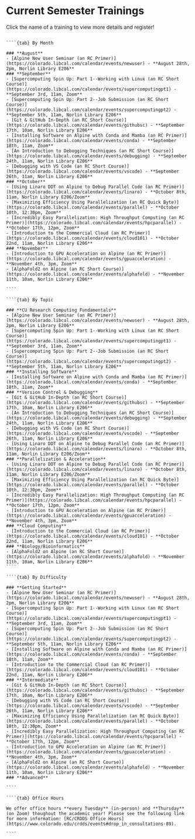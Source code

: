 # Current Semester Trainings

Click the name of a training to view more details and register!

`````{tabs}

````{tab} By Month

### **August**
- [Alpine New User Seminar (an RC Primer)](https://colorado.libcal.com/calendar/events/newuser) - **August 28th, 2pm, Norlin Library E206**
### **September**
- [Supercomputing Spin Up: Part 1--Working with Linux (an RC Short Course)](https://colorado.libcal.com/calendar/events/supercomputingpt1) - **September 3rd, 11am, Zoom**
- [Supercomputing Spin Up: Part 2--Job Submission (an RC Short Course)](https://colorado.libcal.com/calendar/events/supercomputingpt2) - **September 5th, 11am, Norlin Library E206**
- [Git & GitHub In-Depth (an RC Short Course)](https://colorado.libcal.com/calendar/events/githubsc) - **September 17th, 10am, Norlin Library E206**
- [Installing Software on Alpine with Conda and Mamba (an RC Primer)](https://colorado.libcal.com/calendar/events/conda) - **September 18th, 11am, Zoom**
- [An Introduction to Debugging Techniques (an RC Short Course)](https://colorado.libcal.com/calendar/events/debugging) - **September 24th, 11am, Norlin Library E206**
- [Debugging with VS Code (an RC Short Course)](https://colorado.libcal.com/calendar/events/vscode) - **September 26th, 11am, Norlin Library E206**
### **October**
- [Using Linaro DDT on Alpine to Debug Parallel Code (an RC Primer)](https://colorado.libcal.com/calendar/events/linaro) - **October 8th, 11am, Norlin Library E206/Zoom**
- [Maximizing Efficiency Using Parallelization (an RC Quick Byte)](https://colorado.libcal.com/calendar/events/parallel) - **October 10th, 12:30pm, Zoom**
- [Incredibly Easy Parallelization: High Throughput Computing (an RC Primer)](https://colorado.libcal.com/calendar/events/hpcparallel) - **October 17th, 12pm, Zoom**
- [Introduction to the Commercial Cloud (an RC Primer)](https://colorado.libcal.com/calendar/events/cloud101) - **October 22nd, 11am, Norlin Library E206**
### **November**
- [Introduction to GPU Acceleration on Alpine (an RC Primer)](https://colorado.libcal.com/calendar/events/gpuacceleration) - **November 4th, 3pm, Zoom**
- [AlphaFold2 on Alpine (an RC Short Course)](https://colorado.libcal.com/calendar/events/alphafold) - **November 11th, 10am, Norlin Library E206**

````

````{tab} By Topic

### **CU Research Computing Fundamentals**
- [Alpine New User Seminar (an RC Primer)](https://colorado.libcal.com/calendar/events/newuser) - **August 28th, 2pm, Norlin Library E206**
- [Supercomputing Spin Up: Part 1--Working with Linux (an RC Short Course)](https://colorado.libcal.com/calendar/events/supercomputingpt1) - **September 3rd, 11am, Zoom**
- [Supercomputing Spin Up: Part 2--Job Submission (an RC Short Course)](https://colorado.libcal.com/calendar/events/supercomputingpt2) - **September 5th, 11am, Norlin Library E206**
### **Installing Software**
- [Installing Software on Alpine with Conda and Mamba (an RC Primer)](https://colorado.libcal.com/calendar/events/conda) - **September 18th, 11am, Zoom**
### **Version Control & Debugging**
- [Git & GitHub In-Depth (an RC Short Course)](https://colorado.libcal.com/calendar/events/githubsc) - **September 17th, 10am, Norlin Library E206**
- [An Introduction to Debugging Techniques (an RC Short Course)](https://colorado.libcal.com/calendar/events/debugging) - **September 24th, 11am, Norlin Library E206**
- [Debugging with VS Code (an RC Short Course)](https://colorado.libcal.com/calendar/events/vscode) - **September 26th, 11am, Norlin Library E206**
- [Using Linaro DDT on Alpine to Debug Parallel Code (an RC Primer)](https://colorado.libcal.com/calendar/events/linaro) - **October 8th, 11am, Norlin Library E206/Zoom**
### **Parallelization & Acceleration**
- [Using Linaro DDT on Alpine to Debug Parallel Code (an RC Primer)](https://colorado.libcal.com/calendar/events/linaro) - **October 8th, 11am, Norlin Library E206/Zoom**
- [Maximizing Efficiency Using Parallelization (an RC Quick Byte)](https://colorado.libcal.com/calendar/events/parallel) - **October 10th, 12:30pm, Zoom**
- [Incredibly Easy Parallelization: High Throughput Computing (an RC Primer)](https://colorado.libcal.com/calendar/events/hpcparallel) - **October 17th, 12pm, Zoom**
- [Introduction to GPU Acceleration on Alpine (an RC Primer)](https://colorado.libcal.com/calendar/events/gpuacceleration) - **November 4th, 3pm, Zoom**
### **Cloud Computing**
- [Introduction to the Commercial Cloud (an RC Primer)](https://colorado.libcal.com/calendar/events/cloud101) - **October 22nd, 11am, Norlin Library E206**
### **Biology/Bioinformatics**
- [AlphaFold2 on Alpine (an RC Short Course)](https://colorado.libcal.com/calendar/events/alphafold) - **November 11th, 10am, Norlin Library E206**
````

````{tab} By Difficulty

### **Getting Started**
- [Alpine New User Seminar (an RC Primer)](https://colorado.libcal.com/calendar/events/newuser) - **August 28th, 2pm, Norlin Library E206**
- [Supercomputing Spin Up: Part 1--Working with Linux (an RC Short Course)](https://colorado.libcal.com/calendar/events/supercomputingpt1) - **September 3rd, 11am, Zoom**
- [Supercomputing Spin Up: Part 2--Job Submission (an RC Short Course)](https://colorado.libcal.com/calendar/events/supercomputingpt2) - **September 5th, 11am, Norlin Library E206**
- [Installing Software on Alpine with Conda and Mamba (an RC Primer)](https://colorado.libcal.com/calendar/events/conda) - **September 18th, 11am, Zoom**
- [Introduction to the Commercial Cloud (an RC Primer)](https://colorado.libcal.com/calendar/events/cloud101) - **October 22nd, 11am, Norlin Library E206**
### **Intermediate**
- [Git & GitHub In-Depth (an RC Short Course)](https://colorado.libcal.com/calendar/events/githubsc) - **September 17th, 10am, Norlin Library E206**
- [Debugging with VS Code (an RC Short Course)](https://colorado.libcal.com/calendar/events/vscode) - **September 26th, 11am, Norlin Library E206**
- [Maximizing Efficiency Using Parallelization (an RC Quick Byte)](https://colorado.libcal.com/calendar/events/parallel) - **October 10th, 12:30pm, Zoom**
- [Incredibly Easy Parallelization: High Throughput Computing (an RC Primer)](https://colorado.libcal.com/calendar/events/hpcparallel) - **October 17th, 12pm, Zoom**
- [Introduction to GPU Acceleration on Alpine (an RC Primer)](https://colorado.libcal.com/calendar/events/gpuacceleration) - **November 4th, 3pm, Zoom**
- [AlphaFold2 on Alpine (an RC Short Course)](https://colorado.libcal.com/calendar/events/alphafold) - **November 11th, 10am, Norlin Library E206**
### **Advanced**

````

````{tab} Office Hours

We offer office hours **every Tuesday** (in-person) and **Thursday** (on Zoom) thoughout the academic year! Please see the following link for more information: [RC/CRDDS Office Hours](https://www.colorado.edu/crdds/events#drop_in_consultations-89).

````
`````